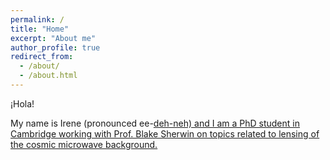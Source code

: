 ```yaml
---
permalink: /
title: "Home"
excerpt: "About me"
author_profile: true
redirect_from: 
  - /about/
  - /about.html
---
```


¡Hola!

My name is Irene (pronounced ee-<ins>deh<ins/>-neh) and I am a PhD student in Cambridge working with Prof. Blake Sherwin on topics related to lensing of the cosmic microwave background.
